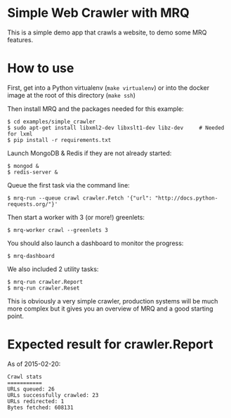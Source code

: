 Simple Web Crawler with MRQ
===========================

This is a simple demo app that crawls a website, to demo some MRQ features.


How to use
==========

First, get into a Python virtualenv (`make virtualenv`) or into the docker image at the root of this directory (`make ssh`)

Then install MRQ and the packages needed for this example:
```
$ cd examples/simple_crawler
$ sudo apt-get install libxml2-dev libxslt1-dev libz-dev     # Needed for lxml
$ pip install -r requirements.txt
```

Launch MongoDB & Redis if they are not already started:
```
$ mongod &
$ redis-server &
```

Queue the first task via the command line:

```
$ mrq-run --queue crawl crawler.Fetch '{"url": "http://docs.python-requests.org/"}'
```

Then start a worker with 3 (or more!) greenlets:

```
$ mrq-worker crawl --greenlets 3
```

You should also launch a dashboard to monitor the progress:
```
$ mrq-dashboard
```

We also included 2 utility tasks:
```
$ mrq-run crawler.Report
$ mrq-run crawler.Reset
```

This is obviously a very simple crawler, production systems will be much more complex but it gives you an overview of MRQ and a good starting point.


Expected result for crawler.Report
==================================

As of 2015-02-20:

```
Crawl stats
===========
URLs queued: 26
URLs successfully crawled: 23
URLs redirected: 1
Bytes fetched: 608131
```
